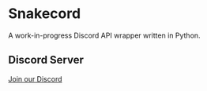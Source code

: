 # Snakecord

A work-in-progress Discord API wrapper written in Python.

## Discord Server

[Join our Discord](https://discord.com/invite/kAe2m4hdZ7)

